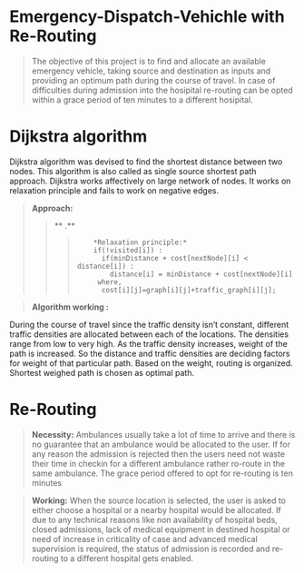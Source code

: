 # Emergency-Dispatch-Vehichle with Re-Routing
> The objective of this project is to find and allocate an available emergency vehicle, taking 
> source and destination as inputs and providing an optimum path during the course of travel.
> In case of difficulties during admission into the hosipital re-routing can be opted within a 
> grace period of ten minutes to a different hosipital.

# Dijkstra algorithm
Dijkstra algorithm was devised to find the shortest distance between two nodes. This algorithm 
is also called as single source shortest path approach. Dijkstra works affectively on large network
of nodes. It works on relaxation principle and fails to work on negative edges.

> **Approach:**
>> ** .**
>>>         *Relaxation principle:*
>>>         if(!visited[i]) :
>>>           if(minDistance + cost[nextNode][i] < distance[i]) :
>>>             distance[i] = minDistance + cost[nextNode][i] 
>>>          where, 
>>>           cost[i][j]=graph[i][j]+traffic_graph[i][j];

> **Algorithm working                                           :**           
>           
During the course of travel since the traffic density isn’t constant, different traffic 
densities are allocated between each of the locations. The densities range from low to 
very high. As the traffic density increases, weight of the path is increased. So the 
distance and traffic densities are deciding factors for weight of that particular path. 
Based on the weight, routing is organized. Shortest weighed path is chosen as optimal path.


# Re-Routing
> **Necessity:**
> Ambulances usually take a lot of time to arrive and there is no guarantee that an ambulance 
> would be allocated to the user. If for any reason the admission is rejected then the users 
> need not waste their time in checkin for a different ambulance rather ro-route in the same 
> ambulance. The grace period offered to opt for re-routing is ten minutes

> **Working:**
> When the source location is selected, the user is asked to either choose a hospital or a 
> nearby hospital would be allocated. If due to any technical reasons like non availability 
> of hospital beds, closed admissions, lack of medical equipment in destined hospital or 
> need of increase in criticality of case and advanced medical supervision is required, the 
> status of admission is recorded and re-routing to a different hospital gets enabled.

